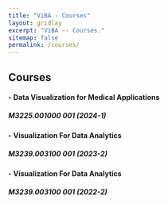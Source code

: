 ```yaml
---
title: "ViBA - Courses"
layout: gridlay
excerpt: "ViBA -- Courses."
sitemap: false
permalink: /courses/
---
```


## Courses
<h4>‣ <b>Data Visualization for Medical Applications<b/></h4> <h5>M3225.001000 001 (2024-1)</h5>

<h4>‣ <b>Visualization For Data Analytics<b/></h4> <h5>M3239.003100 001 (2023-2)</h5>

<h4>‣ <b>Visualization For Data Analytics<b/></h4> <h5>M3239.003100 001 (2022-2)</h5>



<!-- <em>Milan P Allan</em><br /> Methods of manufacturing superconductor and phononic elements <br /> <a href="https://patents.google.com/patent/US10439125B2/en?inventor=Milan+ALLAN&oq=inventor:(Milan+ALLAN)">US10439125B2 (2016)</a> -->


